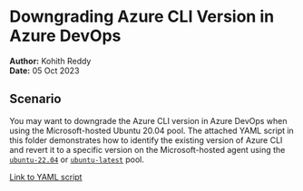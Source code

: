 # Downgrading Azure CLI Version in Azure DevOps

**Author:** Kohith Reddy  
**Date:** 05 Oct 2023

## Scenario

You may want to downgrade the Azure CLI version in Azure DevOps when using the Microsoft-hosted Ubuntu 20.04 pool. The attached YAML script in this folder demonstrates how to identify the existing version of Azure CLI and revert it to a specific version on the Microsoft-hosted agent using the [`ubuntu-22.04`](https://github.com/actions/runner-images/blob/main/images/linux/Ubuntu2204-Readme.md) or [`ubuntu-latest`](https://github.com/actions/runner-images/blob/main/images/linux/Ubuntu2204-Readme.md) pool.

[Link to YAML script](InstallTargetAzcli.yaml)
